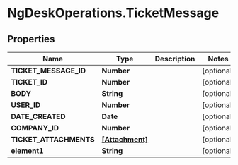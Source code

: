 # NgDeskOperations.TicketMessage

## Properties
Name | Type | Description | Notes
------------ | ------------- | ------------- | -------------
**TICKET_MESSAGE_ID** | **Number** |  | [optional] 
**TICKET_ID** | **Number** |  | [optional] 
**BODY** | **String** |  | [optional] 
**USER_ID** | **Number** |  | [optional] 
**DATE_CREATED** | **Date** |  | [optional] 
**COMPANY_ID** | **Number** |  | [optional] 
**TICKET_ATTACHMENTS** | [**[Attachment]**](Attachment.md) |  | [optional] 
**element1** | **String** |  | [optional] 


